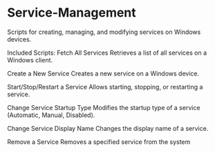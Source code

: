 # Service-Management
Scripts for creating, managing, and modifying services on Windows devices.

Included Scripts:
Fetch All Services
Retrieves a list of all services on a Windows client.

Create a New Service
Creates a new service on a Windows device.

Start/Stop/Restart a Service
Allows starting, stopping, or restarting a service.

Change Service Startup Type
Modifies the startup type of a service (Automatic, Manual, Disabled).

Change Service Display Name
Changes the display name of a service.

Remove a Service
Removes a specified service from the system
